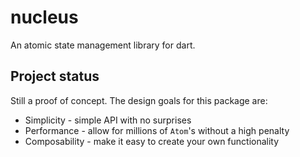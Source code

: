 # nucleus

An atomic state management library for dart.

## Project status

Still a proof of concept. The design goals for this package are:

- Simplicity - simple API with no surprises
- Performance - allow for millions of `Atom`'s without a high penalty
- Composability - make it easy to create your own functionality
